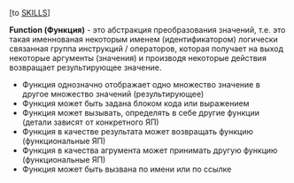 \[to [SKILLS](/SKILLS.md)\]

**Function (Функция)** -  это абстракция преобразования значений, т.е. это такая именнованая некоторым именем (идентификатором) логически связанная группа инструкций / операторов, которая получает на выход некоторые аргументы (значения) и производя некоторые действия возвращает результирующее значение.
  
* Функция однозначно отображает одно множество значение в другое множество значений (результирующее)
* Функция может быть задана блоком кода или выражением
* Функция может вызывать, определять в себе другие функции (детали зависят от конкретного ЯП)
* Функция в качестве результата может возвращать функцию (функциональные ЯП)
* Функция в качества агрумента может принимать другую функцию (функциональные ЯП)
* Функция может быть вызвана по имени или по ссылке